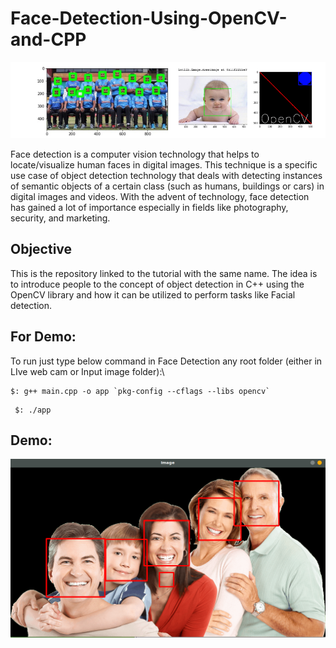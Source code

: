 # Face-Detection-Using-OpenCV-and-CPP
![](https://github.com/anupammaurya6767/Face-Detection-Using-OpenCV-and-CPP/blob/main/pic.png)

Face detection is a computer vision technology that helps to locate/visualize human faces in digital images. This technique is a specific use case of object detection technology that deals with detecting instances of semantic objects of a certain class (such as humans, buildings or cars) in digital images and videos. With the advent of technology, face detection has gained a lot of importance especially in fields like photography, security, and marketing.

## Objective
This is the repository linked to the tutorial with the same name. The idea is to introduce people to the concept of object detection in C++ using the OpenCV library and how it can be utilized to perform tasks like Facial detection.

 ## For Demo:
To run just type below command in Face Detection any root folder (either in LIve web cam or Input image folder):\
```
$: g++ main.cpp -o app `pkg-config --cflags --libs opencv`

```
```
 $: ./app
``` 
 
 
 
 ## Demo:
 ![](https://github.com/anupammaurya6767/Face-Detection-Using-OpenCV-and-CPP/blob/main/Demo/sample.png)
